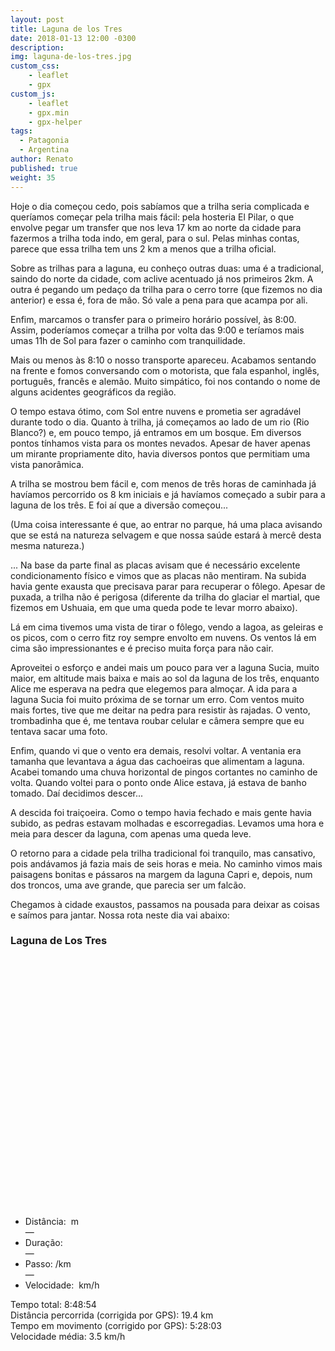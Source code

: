 ```yaml
---
layout: post
title: Laguna de los Tres
date: 2018-01-13 12:00 -0300
description: 
img: laguna-de-los-tres.jpg
custom_css:
    - leaflet
    - gpx
custom_js:
    - leaflet
    - gpx.min
    - gpx-helper
tags:
  - Patagonia
  - Argentina
author: Renato
published: true
weight: 35
---
```


Hoje o dia começou cedo, pois sabíamos que a trilha seria complicada
e queríamos começar pela trilha mais fácil: pela hosteria El Pilar, o que
envolve pegar um transfer que nos leva 17 km ao norte da cidade para fazermos
a trilha toda indo, em geral, para o sul. Pelas minhas contas, parece que essa
trilha tem uns 2 km a menos que a trilha oficial.

Sobre as trilhas para a laguna, eu conheço outras duas: uma é a tradicional,
saindo do norte da cidade, com aclive acentuado já nos primeiros 2km. A outra
é pegando um pedaço da trilha para o cerro torre (que fizemos no dia anterior)
e essa é, fora de mão. Só vale a pena para que acampa por ali. 

Enfim, marcamos o transfer para o primeiro horário possível, às 8:00. Assim,
poderíamos começar a trilha por volta das 9:00 e teríamos mais umas 11h de Sol
para fazer o caminho com tranquilidade.

Mais ou menos às 8:10 o nosso transporte apareceu. Acabamos sentando na frente
e fomos conversando com o motorista, que fala espanhol, inglês, português,
francês e alemão. Muito simpático, foi nos contando o nome de alguns acidentes
geográficos da região. 

O tempo estava ótimo, com Sol entre nuvens e prometia ser agradável durante
todo o dia. Quanto à trilha, já começamos ao lado de um rio (Rio Blanco?) e, em
pouco tempo, já entramos em um bosque. Em diversos pontos tínhamos vista para
os montes nevados. Apesar de haver apenas um mirante propriamente dito, havia
diversos pontos que permitiam uma vista panorâmica.

A trilha se mostrou bem fácil e, com menos de três horas de caminhada já
havíamos percorrido os 8 km iniciais e já havíamos começado a subir para
a laguna de los três. E foi aí que a diversão começou...

(Uma coisa interessante é que, ao entrar no parque, há uma placa avisando que
se está na natureza selvagem e que nossa saúde estará à mercê desta mesma
natureza.)

... Na base da parte final as placas avisam que é necessário excelente
condicionamento físico e vimos que as placas não mentiram. Na subida havia
gente exausta que precisava parar para recuperar o fôlego. Apesar de puxada,
a trilha não é perigosa (diferente da trilha do glaciar el martial, que fizemos
em Ushuaia, em que uma queda pode te levar morro abaixo).

Lá em cima tivemos uma vista de tirar o fôlego, vendo a lagoa, as geleiras e os
picos, com o cerro fitz roy sempre envolto em nuvens. Os ventos lá em cima são
impressionantes e é preciso muita força para não cair.

Aproveitei o esforço e andei mais um pouco para ver a laguna Sucia, muito
maior, em altitude mais baixa e mais ao sol da laguna de los três, enquanto
Alice me esperava na pedra que elegemos para almoçar. A ida para a laguna Sucia
foi muito próxima de se tornar um erro. Com ventos muito mais fortes, tive que
me deitar na pedra para resistir às rajadas. O vento, trombadinha que é, me
tentava roubar celular e câmera sempre que eu tentava sacar uma foto.

Enfim, quando vi que o vento era demais, resolvi voltar. A ventania era tamanha
que levantava a água das cachoeiras que alimentam a laguna. Acabei tomando uma
chuva horizontal de pingos cortantes no caminho de volta. Quando voltei para
o ponto onde Alice estava, já estava de banho tomado. Daí decidimos descer...

A descida foi traiçoeira. Como o tempo havia fechado e mais gente havia subido,
as pedras estavam molhadas e escorregadias. Levamos uma hora e meia para descer
da laguna, com apenas uma queda leve.

O retorno para a cidade pela trilha tradicional foi tranquilo, mas cansativo,
pois andávamos já fazia mais de seis horas e meia. No caminho vimos mais
paisagens bonitas e pássaros na margem da laguna Capri e, depois, num dos
troncos, uma ave grande, que parecia ser um falcão.

Chegamos à cidade exaustos, passamos na pousada para deixar as coisas e saímos
para jantar. Nossa rota neste dia vai abaixo:

<div class="gpx" id="gpx">
 <h3>Laguna de Los Tres</h3>
 <span class="start"></span>

 <div id="map" class="map leaflet-container" style="height: 400px; position:relative;"></div>

 <ul class="info">
  <li>Distância:&nbsp;<span class="distance"></span>&nbsp;m</li>&mdash;
  <li>Duração:&nbsp;<span class="duration"></span></li>&mdash;
  <li>Passo:&nbsp;<span class="pace"></span>/km</li>&mdash;
  <li>Velocidade:&nbsp;<span class="speed"></span>&nbsp;km/h</li>
 </ul>
</div>

<script>
    var gpx = '{{site.baseurl}}/assets/gpx/2018-01-13-laguna-de-los-tres.gpx';
    display_gpx('gpx', 'map', gpx);
</script>

Tempo total: 8:48:54<br/>
Distância percorrida (corrigida por GPS): 19.4 km <br/>
Tempo em movimento (corrigido por GPS): 5:28:03<br/>
Velocidade média: 3.5 km/h<br/>

